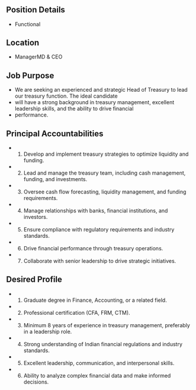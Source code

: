 # 

## Position Details

* Functional

## Location

* ManagerMD & CEO

## Job Purpose

* We are seeking an experienced and strategic Head of Treasury to lead our treasury function. The ideal candidate
* will have a strong background in treasury management, excellent leadership skills, and the ability to drive financial
* performance.

## Principal Accountabilities

* 1. Develop and implement treasury strategies to optimize liquidity and funding.
* 2. Lead and manage the treasury team, including cash management, funding, and investments.
* 3. Oversee cash flow forecasting, liquidity management, and funding requirements.
* 4. Manage relationships with banks, financial institutions, and investors.
* 5. Ensure compliance with regulatory requirements and industry standards.
* 6. Drive financial performance through treasury operations.
* 7. Collaborate with senior leadership to drive strategic initiatives.

## Desired Profile

* 1. Graduate degree in Finance, Accounting, or a related field.
* 2. Professional certification (CFA, FRM, CTM).
* 3. Minimum 8 years of experience in treasury management, preferably in a leadership role.
* 4. Strong understanding of Indian financial regulations and industry standards.
* 5. Excellent leadership, communication, and interpersonal skills.
* 6. Ability to analyze complex financial data and make informed decisions.
